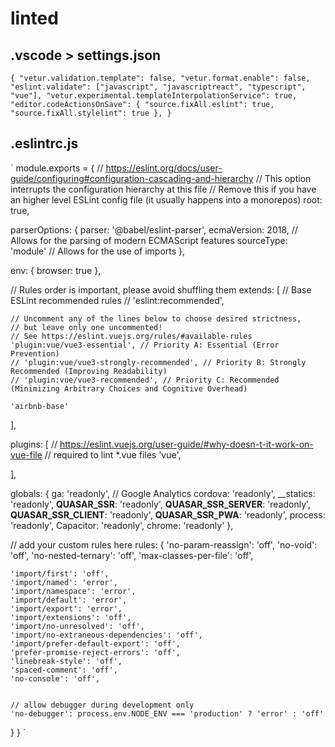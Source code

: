 # linted

## .vscode > settings.json
`
{
  "vetur.validation.template": false,
  "vetur.format.enable": false,
  "eslint.validate": ["javascript", "javascriptreact", "typescript", "vue"],
  "vetur.experimental.templateInterpolationService": true,
  "editor.codeActionsOnSave": {
    "source.fixAll.eslint": true,
    "source.fixAll.stylelint": true
  },
}
`

## .eslintrc.js
`
module.exports = {
  // https://eslint.org/docs/user-guide/configuring#configuration-cascading-and-hierarchy
  // This option interrupts the configuration hierarchy at this file
  // Remove this if you have an higher level ESLint config file (it usually happens into a monorepos)
  root: true,

  parserOptions: {
    parser: '@babel/eslint-parser',
    ecmaVersion: 2018, // Allows for the parsing of modern ECMAScript features
    sourceType: 'module' // Allows for the use of imports
  },

  env: {
    browser: true
  },

  // Rules order is important, please avoid shuffling them
  extends: [
    // Base ESLint recommended rules
    // 'eslint:recommended',


    // Uncomment any of the lines below to choose desired strictness,
    // but leave only one uncommented!
    // See https://eslint.vuejs.org/rules/#available-rules
    'plugin:vue/vue3-essential', // Priority A: Essential (Error Prevention)
    // 'plugin:vue/vue3-strongly-recommended', // Priority B: Strongly Recommended (Improving Readability)
    // 'plugin:vue/vue3-recommended', // Priority C: Recommended (Minimizing Arbitrary Choices and Cognitive Overhead)

    'airbnb-base'

  ],

  plugins: [
    // https://eslint.vuejs.org/user-guide/#why-doesn-t-it-work-on-vue-file
    // required to lint *.vue files
    'vue',

  ],

  globals: {
    ga: 'readonly', // Google Analytics
    cordova: 'readonly',
    __statics: 'readonly',
    __QUASAR_SSR__: 'readonly',
    __QUASAR_SSR_SERVER__: 'readonly',
    __QUASAR_SSR_CLIENT__: 'readonly',
    __QUASAR_SSR_PWA__: 'readonly',
    process: 'readonly',
    Capacitor: 'readonly',
    chrome: 'readonly'
  },

  // add your custom rules here
  rules: {
    'no-param-reassign': 'off',
    'no-void': 'off',
    'no-nested-ternary': 'off',
    'max-classes-per-file': 'off',

    'import/first': 'off',
    'import/named': 'error',
    'import/namespace': 'error',
    'import/default': 'error',
    'import/export': 'error',
    'import/extensions': 'off',
    'import/no-unresolved': 'off',
    'import/no-extraneous-dependencies': 'off',
    'import/prefer-default-export': 'off',
    'prefer-promise-reject-errors': 'off',
    'linebreak-style': 'off',
    'spaced-comment': 'off',
    'no-console': 'off',


    // allow debugger during development only
    'no-debugger': process.env.NODE_ENV === 'production' ? 'error' : 'off'
  }
}
`
